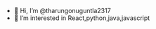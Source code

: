 - 👋 Hi, I’m @tharungonuguntla2317
- 👀 I’m interested in React,python,java,javascript


<!---
tharungonuguntla2317/tharungonuguntla2317 is a ✨ special ✨ repository because its `README.md` (this file) appears on your GitHub profile.
You can click the Preview link to take a look at your changes.
--->
